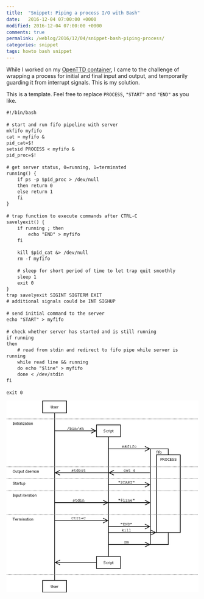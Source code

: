 ```yaml
---
title:  "Snippet: Piping a process I/O with Bash"
date:   2016-12-04 07:00:00 +0000
modified: 2016-12-04 07:00:00 +0000 
comments: true
permalink: /weblog/2016/12/04/snippet-bash-piping-process/
categories: snippet
tags: howto bash snippet
---
```


While I worked on my [OpenTTD container][dockerottd], I came to the challenge of wrapping a process for initial and final input and output, and temporarily guarding it from interrupt signals. This is my solution.

<!--more-->

This is a template. Feel free to replace ``PROCESS``, ``"START"`` and ``"END"`` as you like.


```
#!/bin/bash

# start and run fifo pipeline with server
mkfifo myfifo
cat > myfifo &
pid_cat=$!
setsid PROCESS < myfifo &
pid_proc=$!

# get server status, 0=running, 1=terminated
running() {
	if ps -p $pid_proc > /dev/null
	then return 0
	else return 1
	fi
}

# trap function to execute commands after CTRL-C
savelyexit() {
	if running ; then
		echo "END" > myfifo
	fi

	kill $pid_cat &> /dev/null
	rm -f myfifo
	
	# sleep for short period of time to let trap quit smoothly
	sleep 1
	exit 0
}
trap savelyexit SIGINT SIGTERM EXIT
# additional signals could be INT SIGHUP

# send initial command to the server
echo "START" > myfifo

# check whether server has started and is still running
if running
then
	# read from stdin and redirect to fifo pipe while server is running
	while read line && running
	do echo "$line" > myfifo
	done < /dev/stdin
fi

exit 0
```



![diagram][dia]

[dockerottd]: https://github.com/newtork/docker-openttd
[dia]: /content-images/piping0.png